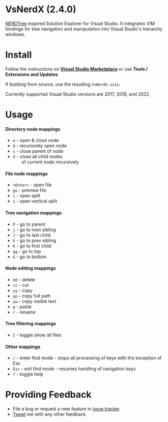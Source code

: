 # VsNerdX (2.4.0)
[NERDTree](https://github.com/scrooloose/nerdtree) inspired Solution Explorer for Visual Studio. It integrates VIM bindings for tree navigation and manipulation into Visual Studio's hierarchy windows.

# Install
Follow the instructions on **[Visual Studio Marketplace](https://marketplace.visualstudio.com/items?itemName=mstevius.vs-nerdx-solution-explorer)** or use **Tools / Extensions and Updates**

If building from source, use the resulting `VsNerdX.vsix`.

Currently supported Visual Studio versions are 2017, 2019, and 2022. 

# Usage
#### Directory node mappings
* `o` - open & close node
* `O` - recursively open node
* `x` - close parent of node
* `X` - close all child nodes  
&nbsp;&nbsp;&nbsp;&nbsp;&nbsp;&nbsp;&nbsp;of current node recursively

#### File node mappings
* `<Enter>` - open file
* `go` - preview file
* `i` - open split
* `s` - open vertical split

#### Tree navigation mappings
* `P` - go to parent
* `j` - go to next sibling
* `J` - go to last child
* `k` - go to prev sibling
* `K` - go to first child
* `gg` - go to top
* `G` - go to bottom

#### Node editing mappings
* `dd` - delete 
* `cc` - cut 
* `yy` - copy 
* `yp` - copy full path
* `yw` - copy visible text
* `p` - paste 
* `r` - rename

#### Tree filtering mappings
* `I` - toggle show all files 

#### Other mappings
* `/` - enter find mode - stops all processing of keys with the exception of Esc
* `Esc` - exit find mode - resumes handling of navigation keys
* `?` - toggle help

# Providing Feedback
* File a bug or request a new feature in [issue tracker](https://github.com/mstevius/vs-nerdx/issues).
* [Tweet](https://twitter.com/stevium) me  with any other feedback.
